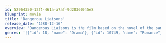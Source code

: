 ```yaml
---
id: 52964350-12f4-461a-a7af-9d28360045e8
blueprint: movie
title: 'Dangerous Liaisons'
release_date: '1988-12-16'
overview: 'Dangerous Liaisons is the film based on the novel of the same name by Choderlos de Laclos set in 18th century France. Marquise de Merteuil’s asks her ex-lover Vicomte de Valmont to seduce the future wife of another ex-lover of hers in return for one last night with her. Yet things don’t go as planned in this love triangle drama.'
genres: '[{"id": 18, "name": "Drama"}, {"id": 10749, "name": "Romance"}]'
---
```

